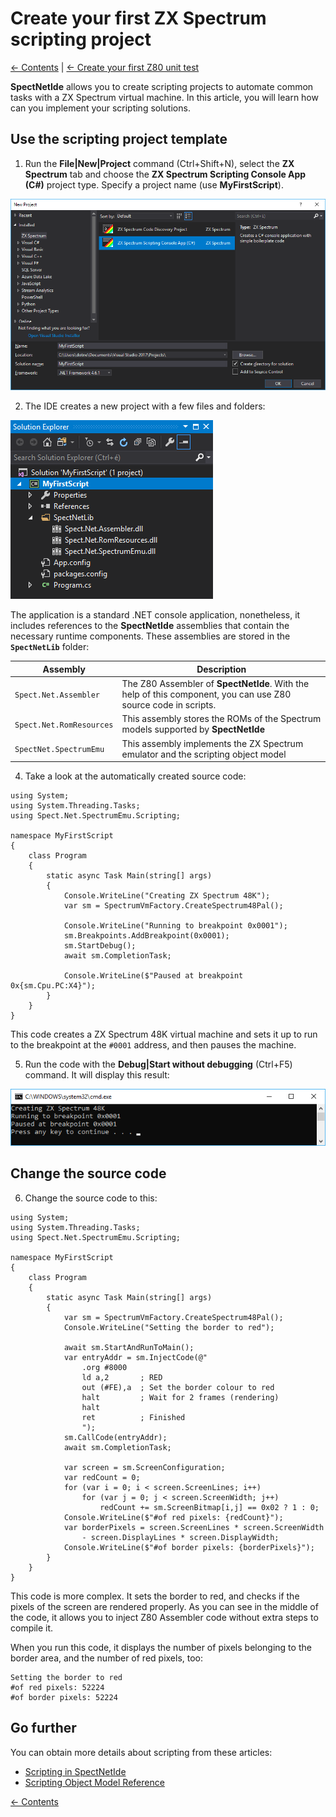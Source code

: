 # Create your first ZX Spectrum scripting project

[&larr; Contents](../Index.md) | [&larr; Create your first Z80 unit test](./CreateUnitTest)

__SpectNetIde__ allows you to create scripting projects to automate common tasks with a
ZX Spectrum virtual machine. In this article, you will learn how can you implement your
scripting solutions.

## Use the scripting project template

1. Run the __File|New|Project__ command (Ctrl+Shift+N), select the __ZX Spectrum__ tab and choose
the __ZX Spectrum Scripting Console App (C#)__ project type. Specify a project name (use __MyFirstScript__).

![New Zx Spectrum Scripting Project](./Figures/NewScriptingProject.png)

2. The IDE creates a new project with a few files and folders:

![Solution Explorer with the new project](./Figures/ScriptingProjectStructure.png)

The application is a standard .NET console application, nonetheless, it includes references to
the __SpectNetIde__ assemblies that contain the necessary runtime components. These assemblies are
stored in the __`SpectNetLib`__ folder:

Assembly | Description
---------| -----------
`Spect.Net.Assembler` | The Z80 Assembler of __SpectNetIde__. With the help of this component, you can use Z80 source code in scripts.
`Spect.Net.RomResources` | This assembly stores the ROMs of the Spectrum models supported by __SpectNetIde__
`SpectNet.SpectrumEmu` |  This assembly implements the ZX Spectrum emulator and the scripting object model

4. Take a look at the automatically created source code:

```CSharp
using System;
using System.Threading.Tasks;
using Spect.Net.SpectrumEmu.Scripting;

namespace MyFirstScript
{
    class Program
    {
        static async Task Main(string[] args)
        {
            Console.WriteLine("Creating ZX Spectrum 48K");
            var sm = SpectrumVmFactory.CreateSpectrum48Pal();

            Console.WriteLine("Running to breakpoint 0x0001");
            sm.Breakpoints.AddBreakpoint(0x0001);
            sm.StartDebug();
            await sm.CompletionTask;

            Console.WriteLine($"Paused at breakpoint 0x{sm.Cpu.PC:X4}");
        }
    }
}
```

This code creates a ZX Spectrum 48K virtual machine and sets it up to run to the breakpoint
at the `#0001` address, and then pauses the machine.

5. Run the code with the __Debug|Start without debugging__ (Ctrl+F5) command. It will display
this result:

![Result of the first script](./Figures/FirstScriptingResult.png)

## Change the source code

6. Change the source code to this:

```CSharp
using System;
using System.Threading.Tasks;
using Spect.Net.SpectrumEmu.Scripting;

namespace MyFirstScript
{
    class Program
    {
        static async Task Main(string[] args)
        {
            var sm = SpectrumVmFactory.CreateSpectrum48Pal();
            Console.WriteLine("Setting the border to red");

            await sm.StartAndRunToMain();
            var entryAddr = sm.InjectCode(@"
                .org #8000
                ld a,2       ; RED
                out (#FE),a  ; Set the border colour to red
                halt         ; Wait for 2 frames (rendering)
                halt
                ret          ; Finished
                ");
            sm.CallCode(entryAddr);
            await sm.CompletionTask;

            var screen = sm.ScreenConfiguration;
            var redCount = 0;
            for (var i = 0; i < screen.ScreenLines; i++)
                for (var j = 0; j < screen.ScreenWidth; j++)
                    redCount += sm.ScreenBitmap[i,j] == 0x02 ? 1 : 0;
            Console.WriteLine($"#of red pixels: {redCount}");
            var borderPixels = screen.ScreenLines * screen.ScreenWidth
                - screen.DisplayLines * screen.DisplayWidth;
            Console.WriteLine($"#of border pixels: {borderPixels}");
        }
    }
}
```

This code is more complex. It sets the border to red, and checks if the pixels of the 
screen are rendered properly. As you can see in the middle of the code, it allows you 
to inject Z80 Assembler code without extra steps to compile it.

When you run this code, it displays the number of pixels belonging to the border area,
and the number of red pixels, too:

```
Setting the border to red
#of red pixels: 52224
#of border pixels: 52224
```

## Go further

You can obtain more details about scripting from these articles:

* [Scripting in SpectNetIde](../Scripting/Scripting)
* [Scripting Object Model Reference](../Scripting/ScriptingObjectModelReference)

[&larr; Contents](../Index.md)
